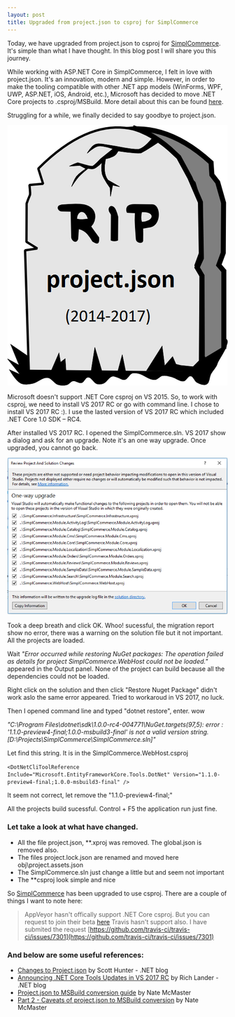 ```yaml
---
layout: post
title: Upgraded from project.json to csproj for SimplCommerce
---
```


Today, we have upgraded from project.json to csproj for [SimplCommerce](https://github.com/simplcommerce/SimplCommerce). It's simple than what I have thought. In this blog post I will share you this journey.

While working with ASP.NET Core in SimplCommerce, I felt in love with project.json. It's an innovation, modern and simple. However, in order to make the tooling compatible with other .NET app models (WinForms, WPF, UWP, ASP.NET, iOS, Android, etc.), Microsoft has decided to move .NET Core projects to .csproj/MSBuild. More detail about this can be found [here](https://blogs.msdn.microsoft.com/dotnet/2016/05/23/changes-to-project-json/).

Struggling for a while, we finally decided to say goodbye to project.json.

![Goodbye project.json](/images/rip_projectjson.png "Goodbye project.json")

Microsoft doesn't support .NET Core csproj on VS 2015. So, to work with csproj, we need to install VS 2017 RC or go with command line. I chose to install VS 2017 RC :). I use the lasted version of  VS 2017 RC which included .NET Core 1.0 SDK – RC4.

After installed VS 2017 RC. I opened the SimplCommerce.sln. VS 2017 show a dialog and ask for an upgrade. Note it's an one way upgrade. Once upgraded, you cannot go back.

![Goodbye project.json](/images/rip_projectjson_migration.png "Goodbye project.json")

Took a deep breath and click OK. Whoo! sucessful, the migration report show no error, there was a warning on the solution file but it not important. All the projects are loaded.

Wait *"Error occurred while restoring NuGet packages: The operation failed as details for project SimplCommerce.WebHost could not be loaded."* appeared in the Output panel. None of the project can build because all the dependencies could not be loaded. 

Right click on the solution and then click "Restore Nuget Package" didn't work aslo the same error appeared. Tried to workaroud in VS 2017, no luck.

Then I opened command line and typed "dotnet restore", enter. wow 

*"C:\Program Files\dotnet\sdk\1.0.0-rc4-004771\NuGet.targets(97,5): error : '1.1.0-preview4-final;1.0.0-msbuild3-final' is not a valid version string. [D:\Projects\SimplCommerce\SimplCommerce.sln]"*

Let find this string. It is in the SimplCommerce.WebHost.csproj 

`<DotNetCliToolReference Include="Microsoft.EntityFrameworkCore.Tools.DotNet" Version="1.1.0-preview4-final;1.0.0-msbuild3-final" />`

It seem not correct, let remove the "1.1.0-preview4-final;"

All the projects build sucessful. Control + F5 the application run just fine.

### Let take a look at what have changed.

 - All the file project.json, **.xproj was removed. The global.json is removed also.
 - The files project.lock.json are renamed and moved here obj\project.assets.json
 - The SimplCommerce.sln just change a little but and seem not important
 - The **csproj look simple and nice
 
So [SimplCommerce](https://github.com/simplcommerce/SimplCommerce) has been upgraded to use csproj. There are a couple of things I want to note here:

 > AppVeyor hasn't offically support .NET Core csproj. But you can request to join their beta [here](https://github.com/appveyor/ci/issues/1179)
 > Travis hasn't support also. I have submited the request [https://github.com/travis-ci/travis-ci/issues/7301](https://github.com/travis-ci/travis-ci/issues/7301)
 
### And  below are some useful references:

 - [Changes to Project.json](https://blogs.msdn.microsoft.com/dotnet/2016/05/23/changes-to-project-json/) by Scott Hunter - .NET blog
 - [Announcing .NET Core Tools Updates in VS 2017 RC](https://blogs.msdn.microsoft.com/dotnet/2017/02/07/announcing-net-core-tools-updates-in-vs-2017-rc/) by Rich Lander - .NET blog
 - [Project.json to MSBuild conversion guide](http://www.natemcmaster.com/blog/2017/01/19/project-json-to-csproj/) by Nate McMaster
 - [Part 2 - Caveats of project.json to MSBuild conversion](http://www.natemcmaster.com/blog/2017/02/01/project-json-to-csproj-part2/) by Nate McMaster
